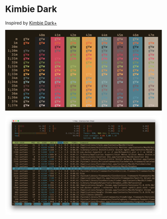 # Kimbie Dark

Inspired by [Kimbie Dark+](https://github.com/dnamsons/Kimbie-Dark-Plus)

![](screenshots/iterm-kimbie-dark.png)

![](screenshots/htop.png)
